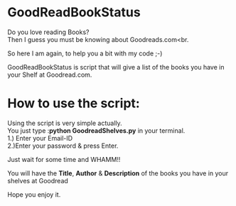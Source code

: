 # GoodReadBookStatus

Do you love reading Books? <br>
Then I guess you must be knowing about Goodreads.com<br.

So here I am again, to help you a bit with my code ;-)<br>

GoodReadBookStatus is script that will give a list of the books you have in your Shelf at Goodread.com.

<h1>How to use the script:</h1>
Using the script is very simple actually.<br>
You just type :<b>python GoodreadShelves.py</b> in your terminal.<br>
1.) Enter your Email-ID<br>
2.)Enter your password & press Enter.<br>

Just wait for some time and WHAMM!!<br>

You will have the <b>Title</b>, <b>Author</b> & <b>Description</b> of the books you have in your shelves at Goodread

Hope you enjoy it.
